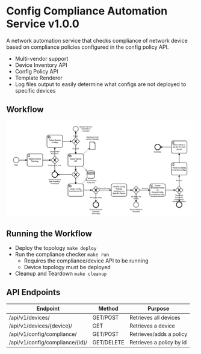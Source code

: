 # Config Compliance Automation Service v1.0.0
A network automation service that checks compliance of network device based on compliance policies
configured in the config policy API.
- Multi-vendor support
- Device Inventory API
- Config Policy API
- Template Renderer
- Log files output to easily determine what configs are not deployed to specific devices

## Workflow
![Alt Text](Workflow.png?raw=True)

## Running the Workflow
- Deploy the topology
<code>make deploy</code>
- Run the compliance checker
<code>make run</code>
    - Requires the compliance/device API to be running
    - Device topology must be deployed
- Cleanup and Teardown
<code>make cleanup</code>

## API Endpoints
|      Endpoint                 |  Method    |       Purpose             |
|-------------------------------|------------|---------------------------|
|/api/v1/devices/               | GET/POST   | Retrieves all devices     |
|/api/v1/devices/{device}/      | GET        | Retrieves a device        |
|/api/v1/config/compliance/     | GET/POST   | Retrieves/adds a policy   |
|/api/v1/config/compliance/{id}/| GET/DELETE | Retrieves a policy by id  |
